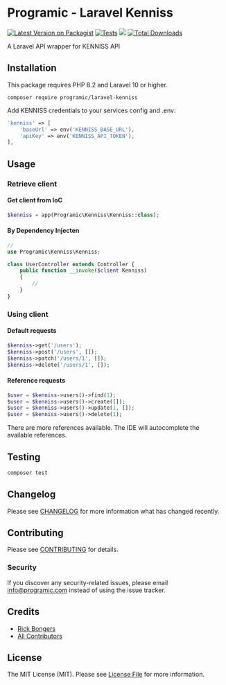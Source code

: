 # Programic - Laravel Kenniss

[![Latest Version on Packagist](https://img.shields.io/packagist/v/programic/laravel-kenniss.svg?style=flat-square)](https://packagist.org/packages/programic/laravel-kenniss)
[![Tests](https://github.com/programic/laravel-kenniss/actions/workflows/tests.yml/badge.svg?branch=main)](https://github.com/programic/laravel-kenniss/actions/workflows/tests.yml)
![](https://github.com/programic/laravel-kenniss/workflows/Run%20Tests/badge.svg?branch=main)
[![Total Downloads](https://img.shields.io/packagist/dt/programic/laravel-kenniss.svg?style=flat-square)](https://packagist.org/packages/programic/laravel-kenniss)

A Laravel API wrapper for KENNISS API

## Installation
This package requires PHP 8.2 and Laravel 10 or higher.

```
composer require programic/laravel-kenniss
```

Add KENNISS credentials to your services config and .env:
```php
'kenniss' => [
    'baseUrl' => env('KENNISS_BASE_URL'),
    'apiKey' => env('KENNISS_API_TOKEN'),
],
```

## Usage

### Retrieve client
#### Get client from IoC
```php
$kenniss = app(Programic\Kenniss\Kenniss::class);
```
#### By Dependency Injecten
```php
// 
use Programic\Kenniss\Kenniss;

class UserController extends Controller {
    public function __invoke($client Kenniss)
    {
        //
    }
}
```

### Using client

#### Default requests
```php
$kenniss->get('/users');
$kenniss->post('/users', []);
$kenniss->patch('/users/1', []);
$kenniss->delete('/users/1', []);
```
#### Reference requests
```php
$user = $kenniss->users()->find(1);
$user = $kenniss->users()->create([]);
$user = $kenniss->users()->update(1, []);
$user = $kenniss->users()->delete(1);
```
There are more references available. The IDE will autocomplete the available references.

## Testing
```bash
composer test
```

## Changelog

Please see [CHANGELOG](CHANGELOG.md) for more information what has changed recently.

## Contributing

Please see [CONTRIBUTING](CONTRIBUTING.md) for details.

### Security

If you discover any security-related issues, please email [info@programic.com](mailto:info@programic.com) instead of using the issue tracker.

## Credits

- [Rick Bongers](https://github.com/rbongers)
- [All Contributors](../../contributors)

## License

The MIT License (MIT). Please see [License File](LICENSE.md) for more information.
